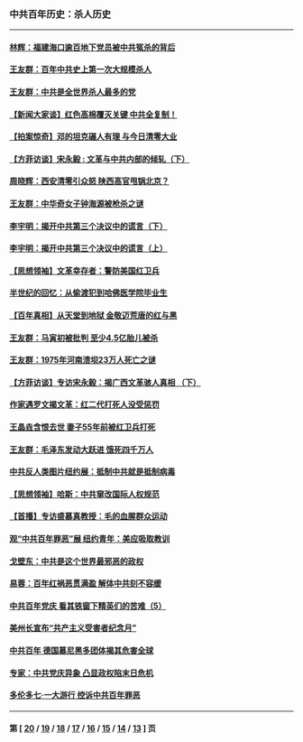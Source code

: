 ### 中共百年历史：杀人历史
---
#### [林辉：福建海口逾百地下党员被中共冤杀的背后](../../pages/nf1176106/n13878946.md?03280430) 
#### [王友群：百年中共史上第一次大规模杀人](../../pages/nf1176106/n13863785.md?03280430) 
#### [王友群：中共是全世界杀人最多的党](../../pages/nf1176106/n13860689.md?03280430) 
#### [【新闻大家谈】红色高棉覆灭关键 中共全复制！](../../pages/nf1176106/n13850222.md?03280430) 
#### [【拍案惊奇】邓的坦克碾人有理 与今日清零大业](../../pages/nf1176106/n13729574.md?03280430) 
#### [【方菲访谈】宋永毅 : 文革与中共内部的倾轧（下）](../../pages/nf1176106/n13486836.md?03280430) 
#### [周晓辉：西安清零引众怒 陕西高官甩锅北京？](../../pages/nf1176106/n13484627.md?03280430) 
#### [王友群：中华奇女子钟海源被枪杀之谜](../../pages/nf1176106/n13430555.md?03280430) 
#### [李宇明：揭开中共第三个决议中的谎言（下）](../../pages/nf1176106/n13389389.md?03280430) 
#### [李宇明：揭开中共第三个决议中的谎言（上）](../../pages/nf1176106/n13388697.md?03280430) 
#### [【思想领袖】文革幸存者：警防美国红卫兵](../../pages/nf1176106/n13339289.md?03280430) 
#### [半世纪的回忆：从偷渡犯到哈佛医学院毕业生](../../pages/nf1176106/n13345328.md?03280430) 
#### [【百年真相】从天堂到地狱 金敬迈荒唐的红与黑](../../pages/nf1176106/n13336995.md?03280430) 
#### [王友群：马寅初被批判 至少4.5亿胎儿被杀](../../pages/nf1176106/n13260313.md?03280430) 
#### [王友群：1975年河南溃坝23万人死亡之谜](../../pages/nf1176106/n13231576.md?03280430) 
#### [【方菲访谈】专访宋永毅：揭广西文革骇人真相 （下）](../../pages/nf1176106/n13209074.md?03280430) 
#### [作家遇罗文揭文革：红二代打死人没受惩罚](../../pages/nf1176106/n13205254.md?03280430) 
#### [王晶垚含恨去世 妻子55年前被红卫兵打死](../../pages/nf1176106/n13203590.md?03280430) 
#### [王友群：毛泽东发动大跃进 饿死四千万人](../../pages/nf1176106/n13177158.md?03280430) 
#### [中共反人类图片纽约展：抵制中共就是抵制病毒](../../pages/nf1176106/n13115371.md?03280430) 
#### [【思想领袖】哈斯：中共窜改国际人权规范](../../pages/nf1176106/n13053647.md?03280430) 
#### [【首播】专访盛慕真教授：毛的血腥群众运动](../../pages/nf1176106/n13091782.md?03280430) 
#### [观“中共百年罪恶”展 纽约青年：美应吸取教训](../../pages/nf1176106/n13085246.md?03280430) 
#### [戈壁东：中共是这个世界最邪恶的政权](../../pages/nf1176106/n13085641.md?03280430) 
#### [易蓉：百年红祸恶贯满盈 解体中共刻不容缓](../../pages/nf1176106/n13084455.md?03280430) 
#### [中共百年党庆 看其铁窗下精英们的苦难（5）](../../pages/nf1176106/n13076766.md?03280430) 
#### [美州长宣布“共产主义受害者纪念月”](../../pages/nf1176106/n13074024.md?03280430) 
#### [中共百年 德国慕尼黑多团体揭其危害全球](../../pages/nf1176106/n13068873.md?03280430) 
#### [专家：中共党庆异象 凸显政权陷末日危机](../../pages/nf1176106/n13067084.md?03280430) 
#### [多伦多七·一大游行 控诉中共百年罪恶](../../pages/nf1176106/n13062043.md?03280430) 

---
#### 第 [ [20](./20.md?03280430) / [19](./19.md?03280430) / [18](./18.md?03280430) / [17](./17.md?03280430) / [16](./16.md?03280430) / [15](./15.md?03280430) / [14](./14.md?03280430) / [13](./13.md?03280430) ] 页
